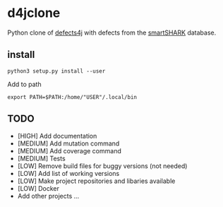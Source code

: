 # d4jclone
Python clone of [defects4j](https://github.com/rjust/defects4j) with defects from the [smartSHARK](https://smartshark.github.io/) database.
## install
```
python3 setup.py install --user
```
Add to path
```
export PATH=$PATH:/home/"USER"/.local/bin
```

## TODO
- \[HIGH\] Add documentation
- \[MEDIUM\] Add mutation command
- \[MEDIUM\] Add coverage command
- \[MEDIUM\] Tests
- \[LOW\] Remove build files for buggy versions (not needed)
- \[LOW\] Add list of working versions
- \[LOW\] Make project repositories and libaries available
- \[LOW\] Docker
- Add other projects ...
